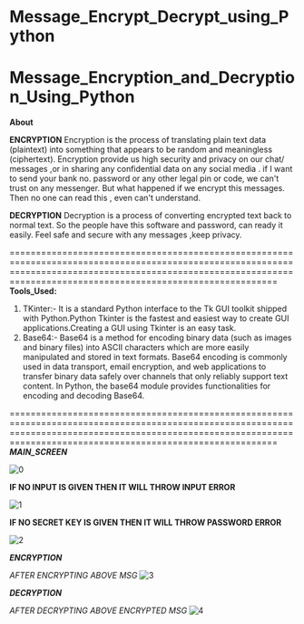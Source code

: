 # Message_Encrypt_Decrypt_using_Python

# Message_Encryption_and_Decryption_Using_Python

**About**

**ENCRYPTION**
Encryption is the process of translating plain text data (plaintext) into something that appears to be random and meaningless (ciphertext).
Encryption provide us high security and privacy on our chat/ messages ,or in sharing any confidential data on any social media .
if I want to send your bank no. password or any other legal pin or code, we can't trust on any messenger. But what happened if we encrypt this messages. Then no one can read this , even can't understand.

**DECRYPTION**
Decryption is a process of converting encrypted text back to normal text.
So the people have this software and password, can ready it easily.
Feel safe and secure with any messages ,keep privacy.

=====================================================================================================================================================================================================================
**Tools_Used:**

1. TKinter:-
   It is a standard Python interface to the Tk GUI toolkit shipped with Python.Python Tkinter is the fastest and easiest way to create GUI applications.Creating a GUI using Tkinter is an easy task.
2. Base64:-
   Base64 is a method for encoding binary data (such as images and binary files) into ASCII characters which are more easily manipulated and stored in text formats.
   Base64 encoding is commonly used in data transport, email encryption, and web applications to transfer binary data safely over channels that only reliably support text content.
   In Python, the base64 module provides functionalities for encoding and decoding Base64.
   
=====================================================================================================================================================================================================================
***MAIN_SCREEN***

   ![0](https://github.com/user-attachments/assets/2389aef8-ef78-44c4-a26b-19bd248f4af0)

**IF NO INPUT IS GIVEN THEN IT WILL THROW INPUT ERROR**
 
   ![1](https://github.com/user-attachments/assets/b10886d2-7a39-4c1f-9443-55c84a371952)

**IF NO SECRET KEY IS GIVEN THEN IT WILL THROW PASSWORD ERROR**

   ![2](https://github.com/user-attachments/assets/253440f4-6beb-45dd-bd84-da9fa6f017a4)

***ENCRYPTION***

*AFTER ENCRYPTING ABOVE MSG* 
![3](https://github.com/user-attachments/assets/18414bdc-6fea-4531-8f93-146823a4b25f)

***DECRYPTION***

*AFTER DECRYPTING ABOVE ENCRYPTED MSG*
![4](https://github.com/user-attachments/assets/3acbc2bf-b9b9-4745-92c4-93fe1e549ef7)

